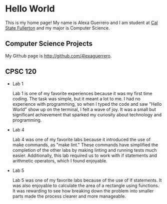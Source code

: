 # Hello World

This is my home page! My name is Alexa Guerrero and I am  student at [Cal State Fullerton](http://www.fullerton.edu/) and my major is Computer Science.

## Computer Science Projects 

My Github page is http://github.com/4lexaguerrero. 

## CPSC 120

* Lab 1

    Lab 1 is one of my favorite experiences because it was my first time coding. 
    The task was simple, but it meant a lot to me. I had no experience with programming, 
    so when I typed the code and saw "Hello World" show up on the terminal, I felt 
    a wave of joy. It was a small but significant achievement that sparked my curiosity 
    about technology and programming.

* Lab 4

    Lab 4 was one of my favorite labs because it introduced the use of make commands, 
    as "make lint." These commands have simplified the completion of the other 
    labs by making linting and running tests much easier. Additionally, this lab required 
    us to work with if statements and arithmetic operators, which I found enjoyable.

* Lab 5

    Lab 5 was one of my favorite labs because of the use of if statements. 
    It was also enjoyable to calculate the area of a rectangle using functions. 
    It was rewarding to see how breaking down the problem into smaller parts made 
    the process clearer and more manageable.

